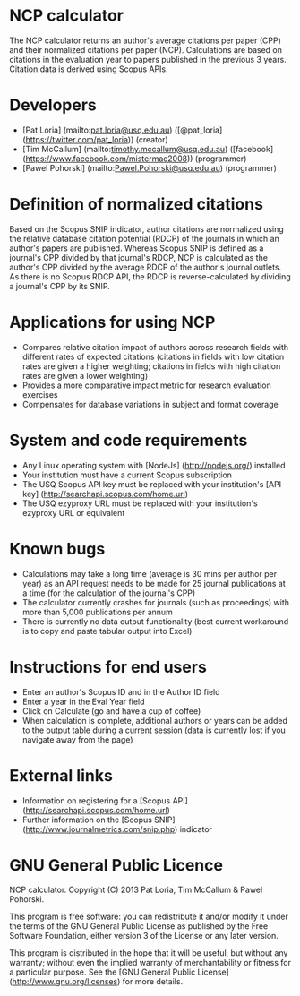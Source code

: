 NCP calculator
==================
The NCP calculator returns an author's average citations per paper (CPP) and their normalized citations per paper (NCP). Calculations are based on citations in the evaluation year to papers published in the previous 3 years. Citation data is derived using Scopus APIs.

Developers
==================
- [Pat Loria] (mailto:pat.loria@usq.edu.au) ([@pat_loria] (https://twitter.com/pat_loria)) (creator)
- [Tim McCallum] (mailto:timothy.mccallum@usq.edu.au) ([facebook] (https://www.facebook.com/mistermac2008)) (programmer)
- [Pawel Pohorski] (mailto:Pawel.Pohorski@usq.edu.au) (programmer)

Definition of normalized citations
==================
Based on the Scopus SNIP indicator, author citations are normalized using the relative database citation potential (RDCP) of the journals in which an author's papers are published. Whereas Scopus SNIP is defined as a journal's CPP divided by that journal's RDCP, NCP is calculated as the author's CPP divided by the average RDCP of the author's journal outlets. As there is no Scopus RDCP API, the RDCP is reverse-calculated by dividing a journal's CPP by its SNIP.

Applications for using NCP
==================
- Compares relative citation impact of authors across research fields with different rates of expected citations (citations in fields with low citation rates are given a higher weighting; citations in fields with high citation rates are given a lower weighting)
- Provides a more comparative impact metric for research evaluation exercises
- Compensates for database variations in subject and format coverage

System and code requirements
==================
- Any Linux operating system with [NodeJs] (http://nodejs.org/) installed
- Your institution must have a current Scopus subscription
- The USQ Scopus API key must be replaced with your institution's [API key] (http://searchapi.scopus.com/home.url)
- The USQ ezyproxy URL must be replaced with your institution's ezyproxy URL or equivalent

Known bugs
==================
- Calculations may take a long time (average is 30 mins per author per year) as an API request needs to be made for 25 journal publications at a time (for the calculation of the journal's CPP)
- The calculator currently crashes for journals (such as proceedings) with more than 5,000 publications per annum
- There is currently no data output functionality (best current workaround is to copy and paste tabular output into Excel)

Instructions for end users
==================
- Enter an author's Scopus ID and in the Author ID field
- Enter a year in the Eval Year field
- Click on Calculate (go and have a cup of coffee)
- When calculation is complete, additional authors or years can be added to the output table during a current session (data is currently lost if you navigate away from the page)

External links
==================
- Information on registering for a [Scopus API] (http://searchapi.scopus.com/home.url)
- Further information on the [Scopus SNIP] (http://www.journalmetrics.com/snip.php) indicator

GNU General Public Licence
==================
NCP calculator. Copyright (C) 2013  Pat Loria, Tim McCallum & Pawel Pohorski.

This program is free software: you can redistribute it and/or modify it under the terms of the GNU General Public License as published by the Free Software Foundation, either version 3 of the License or any later version.

This program is distributed in the hope that it will be useful, but without any warranty; without even the implied warranty of merchantability or fitness for a particular purpose.  See the [GNU General Public License] (http://www.gnu.org/licenses) for more details.
